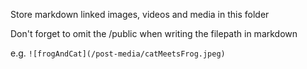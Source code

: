 Store markdown linked images, videos and media in this folder

Don't forget to omit the /public when writing the filepath in markdown

e.g. `![frogAndCat](/post-media/catMeetsFrog.jpeg)`
